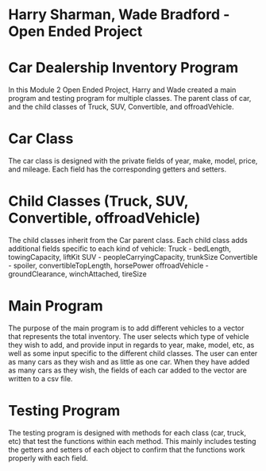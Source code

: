 # Harry Sharman, Wade Bradford - Open Ended Project
# Car Dealership Inventory Program
In this Module 2 Open Ended Project, Harry and Wade created a main program and testing program for multiple classes. The parent class of car, and the child classes of Truck, SUV, Convertible, and offroadVehicle.
# Car Class
The car class is designed with the private fields of year, make, model, price, and mileage. Each field has the corresponding getters and setters.
# Child Classes (Truck, SUV, Convertible, offroadVehicle)
The child classes inherit from the Car parent class. Each child class adds additional fields specific to each kind of vehicle:
Truck - bedLength, towingCapacity, liftKit
SUV - peopleCarryingCapacity, trunkSize
Convertible - spoiler, convertibleTopLength, horsePower
offroadVehicle - groundClearance, winchAttached, tireSize
# Main Program
The purpose of the main program is to add different vehicles to a vector that represents the total inventory. The user selects which type of vehicle they wish to add, and provide input in regards to year, make, model, etc, as well as some input specific to the different child classes. The user can enter as many cars as they wish and as little as one car. When they have added as many cars as they wish, the fields of each car added to the vector are written to a csv file.
# Testing Program
The testing program is designed with methods for each class (car, truck, etc) that test the functions within each method. This mainly includes testing the getters and setters of each object to confirm that the functions work properly with each field.
